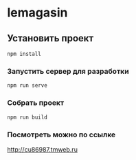 # lemagasin

## Установить проект
```
npm install
```

### Запустить сервер для разработки
```
npm run serve
```

### Собрать проект
```
npm run build
```

### Посмотреть можно по ссылке

http://cu86987.tmweb.ru
